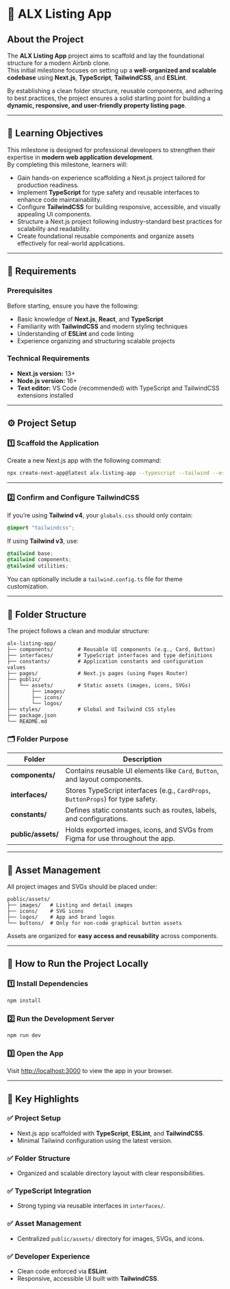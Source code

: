 
# 🏡 ALX Listing App

## About the Project
The **ALX Listing App** project aims to scaffold and lay the foundational structure for a modern Airbnb clone.  
This initial milestone focuses on setting up a **well-organized and scalable codebase** using **Next.js**, **TypeScript**, **TailwindCSS**, and **ESLint**.

By establishing a clean folder structure, reusable components, and adhering to best practices, the project ensures a solid starting point for building a **dynamic, responsive, and user-friendly property listing page**.

---

## 🎯 Learning Objectives
This milestone is designed for professional developers to strengthen their expertise in **modern web application development**.  
By completing this milestone, learners will:

- Gain hands-on experience scaffolding a Next.js project tailored for production readiness.  
- Implement **TypeScript** for type safety and reusable interfaces to enhance code maintainability.  
- Configure **TailwindCSS** for building responsive, accessible, and visually appealing UI components.  
- Structure a Next.js project following industry-standard best practices for scalability and readability.  
- Create foundational reusable components and organize assets effectively for real-world applications.  

---

## 🧠 Requirements

### Prerequisites
Before starting, ensure you have the following:

- Basic knowledge of **Next.js**, **React**, and **TypeScript**  
- Familiarity with **TailwindCSS** and modern styling techniques  
- Understanding of **ESLint** and code linting  
- Experience organizing and structuring scalable projects  

### Technical Requirements
- **Next.js version:** 13+  
- **Node.js version:** 16+  
- **Text editor:** VS Code (recommended) with TypeScript and TailwindCSS extensions installed  

---

## ⚙️ Project Setup

### 1️⃣ Scaffold the Application
Create a new Next.js app with the following command:
```bash
npx create-next-app@latest alx-listing-app --typescript --tailwind --eslint --no-app-router --no-src-dir
````

---

### 2️⃣ Confirm and Configure TailwindCSS

If you’re using **Tailwind v4**, your `globals.css` should only contain:

```css
@import "tailwindcss";
```

If using **Tailwind v3**, use:

```css
@tailwind base;
@tailwind components;
@tailwind utilities;
```

You can optionally include a `tailwind.config.ts` file for theme customization.

---

## 🧩 Folder Structure

The project follows a clean and modular structure:

```
alx-listing-app/
├── components/        # Reusable UI components (e.g., Card, Button)
├── interfaces/        # TypeScript interfaces and type definitions
├── constants/         # Application constants and configuration values
├── pages/             # Next.js pages (using Pages Router)
├── public/
│   └── assets/        # Static assets (images, icons, SVGs)
│       ├── images/
│       ├── icons/
│       └── logos/
├── styles/            # Global and Tailwind CSS styles
├── package.json
└── README.md
```

### 🗂️ Folder Purpose

| Folder             | Description                                                                      |
| ------------------ | -------------------------------------------------------------------------------- |
| **components/**    | Contains reusable UI elements like `Card`, `Button`, and layout components.      |
| **interfaces/**    | Stores TypeScript interfaces (e.g., `CardProps`, `ButtonProps`) for type safety. |
| **constants/**     | Defines static constants such as routes, labels, and configurations.             |
| **public/assets/** | Holds exported images, icons, and SVGs from Figma for use throughout the app.    |

---

## 🧱 Asset Management

All project images and SVGs should be placed under:

```
public/assets/
├── images/   # Listing and detail images
├── icons/    # SVG icons
├── logos/    # App and brand logos
└── buttons/  # Only for non-code graphical button assets
```

Assets are organized for **easy access and reusability** across components.

---

## 🚀 How to Run the Project Locally

### 1️⃣ Install Dependencies

```bash
npm install
```

### 2️⃣ Run the Development Server

```bash
npm run dev
```

### 3️⃣ Open the App

Visit [http://localhost:3000](http://localhost:3000) to view the app in your browser.

---

## 🧰 Key Highlights

### ✅ Project Setup

* Next.js app scaffolded with **TypeScript**, **ESLint**, and **TailwindCSS**.
* Minimal Tailwind configuration using the latest version.

### ✅ Folder Structure

* Organized and scalable directory layout with clear responsibilities.

### ✅ TypeScript Integration

* Strong typing via reusable interfaces in `interfaces/`.

### ✅ Asset Management

* Centralized `public/assets/` directory for images, SVGs, and icons.

### ✅ Developer Experience

* Clean code enforced via **ESLint**.
* Responsive, accessible UI built with **TailwindCSS**.

